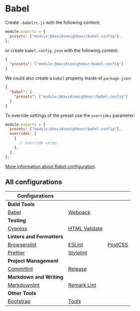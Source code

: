 # Babel

Create `.babelrc.js` with the following content:

```js
module.exports = {
  presets: ["module:@davidsneighbour/babel-config"],
};
```

or create `babel.config.json` with the following content:

```json
{
  "presets": ["module:@davidsneighbour/babel-config"]
}
```

We could also create a `babel` property inside of `package.json`:

```json
{
  "babel": {
    "presets": ["module:@davidsneighbour/babel-config"]
  }
}
```

To override settings of the preset use the `overrides` parameter:

```js
module.exports = {
  presets: ["module:@davidsneighbour/babel-config"],
  overrides: [
    {
      // override setup
    },
  ],
};
```

[More information about Babel configuration](https://babeljs.io/docs/en/options).

## All configurations

| Configurations | | |
| --- | --- | --- |
| **Build Tools** | | |
| [Babel](packages/babel-config) | [Webpack](packages/webpack-config) | |
| **Testing** | | |
| [Cypress](packages/cypress-config) | [HTML Validate](packages/htmlvalidate-config/) |  |
| **Linters and Formatters** | | |
| [Browserslist](packages/browserslist-config) | [ESLint](packages/eslint-config) | [PostCSS](packages/postcss-config) |
| [Prettier](packages/prettier-config) | [Stylelint](packages/stylelint-config) | |
| **Project Management** | | |
| [Commitlint](packages/commitlint-config) | [Release](packages/release-config) |  |
| **Markdown and Writing** | | |
| [Markdownlint](packages/markdownlint-config) | [Remark Lint](packages/remark-config) |  |
| **Other Tools** | | |
| [Bootstrap](packages/bootstrap-config) | [Tools](packages/tools) |  |
